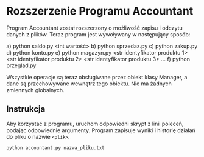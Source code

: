 # Rozszerzenie Programu Accountant

Program Accountant został rozszerzony o możliwość zapisu i odczytu danych z plików. Teraz program jest wywoływany w następujący sposób:

a) python saldo.py <plik> <int wartość> <str komentarz>
b) python sprzedaz.py <plik> <str identyfikator produktu> <int cena> <int liczba sprzedanych>
c) python zakup.py <plik> <str identyfikator produktu> <int cena> <int liczba zakupionych>
d) python konto.py <plik>
e) python magazyn.py <plik> <str identyfikator produktu 1> <str identyfikator produktu 2> <str identyfikator produktu 3> ...
f) python przeglad.py <plik>

Wszystkie operacje są teraz obsługiwane przez obiekt klasy Manager, a dane są przechowywane wewnątrz tego obiektu. Nie ma żadnych zmiennych globalnych.

## Instrukcja

Aby korzystać z programu, uruchom odpowiedni skrypt z linii poleceń, podając odpowiednie argumenty. Program zapisuje wyniki i historię działań do pliku o nazwie `<plik>`.

```bash
python accountant.py nazwa_pliku.txt
